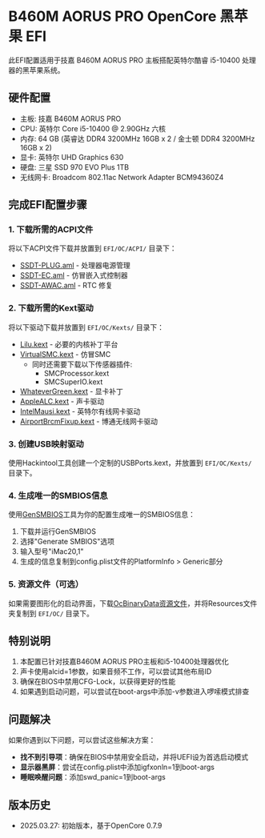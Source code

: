 # B460M AORUS PRO OpenCore 黑苹果 EFI

此EFI配置适用于技嘉 B460M AORUS PRO 主板搭配英特尔酷睿 i5-10400 处理器的黑苹果系统。

## 硬件配置

- 主板: 技嘉 B460M AORUS PRO
- CPU: 英特尔 Core i5-10400 @ 2.90GHz 六核
- 内存: 64 GB (英睿达 DDR4 3200MHz 16GB x 2 / 金士顿 DDR4 3200MHz 16GB x 2)
- 显卡: 英特尔 UHD Graphics 630
- 硬盘: 三星 SSD 970 EVO Plus 1TB
- 无线网卡: Broadcom 802.11ac Network Adapter BCM94360Z4

## 完成EFI配置步骤

### 1. 下载所需的ACPI文件

将以下ACPI文件下载并放置到 `EFI/OC/ACPI/` 目录下：

- [SSDT-PLUG.aml](https://github.com/dortania/Getting-Started-With-ACPI/raw/master/extra-files/compiled/SSDT-PLUG-DRTNIA.aml) - 处理器电源管理
- [SSDT-EC.aml](https://github.com/dortania/Getting-Started-With-ACPI/raw/master/extra-files/compiled/SSDT-EC-DESKTOP.aml) - 仿冒嵌入式控制器
- [SSDT-AWAC.aml](https://github.com/dortania/Getting-Started-With-ACPI/raw/master/extra-files/compiled/SSDT-AWAC.aml) - RTC 修复

### 2. 下载所需的Kext驱动

将以下驱动下载并放置到 `EFI/OC/Kexts/` 目录下：

- [Lilu.kext](https://github.com/acidanthera/Lilu/releases) - 必要的内核补丁平台
- [VirtualSMC.kext](https://github.com/acidanthera/VirtualSMC/releases) - 仿冒SMC
  - 同时还需要下载以下传感器插件:
    - SMCProcessor.kext
    - SMCSuperIO.kext
- [WhateverGreen.kext](https://github.com/acidanthera/WhateverGreen/releases) - 显卡补丁
- [AppleALC.kext](https://github.com/acidanthera/AppleALC/releases) - 声卡驱动
- [IntelMausi.kext](https://github.com/acidanthera/IntelMausi/releases) - 英特尔有线网卡驱动
- [AirportBrcmFixup.kext](https://github.com/acidanthera/AirportBrcmFixup/releases) - 博通无线网卡驱动

### 3. 创建USB映射驱动

使用Hackintool工具创建一个定制的USBPorts.kext，并放置到 `EFI/OC/Kexts/` 目录下。

### 4. 生成唯一的SMBIOS信息

使用[GenSMBIOS](https://github.com/corpnewt/GenSMBIOS)工具为你的配置生成唯一的SMBIOS信息：

1. 下载并运行GenSMBIOS
2. 选择"Generate SMBIOS"选项
3. 输入型号"iMac20,1"
4. 生成的信息复制到config.plist文件的PlatformInfo > Generic部分

### 5. 资源文件（可选）

如果需要图形化的启动界面，下载[OcBinaryData资源文件](https://github.com/acidanthera/OcBinaryData)，并将Resources文件夹复制到 `EFI/OC/` 目录下。

## 特别说明

1. 本配置已针对技嘉B460M AORUS PRO主板和i5-10400处理器优化
2. 声卡使用alcid=1参数，如果音频不工作，可以尝试其他布局ID
3. 确保在BIOS中禁用CFG-Lock，以获得更好的性能
4. 如果遇到启动问题，可以尝试在boot-args中添加-v参数进入啰嗦模式排查

## 问题解决

如果你遇到以下问题，可以尝试这些解决方案：

- **找不到引导项**：确保在BIOS中禁用安全启动，并将UEFI设为首选启动模式
- **显示器黑屏**：尝试在config.plist中添加igfxonln=1到boot-args
- **睡眠唤醒问题**：添加swd_panic=1到boot-args

## 版本历史

- 2025.03.27: 初始版本，基于OpenCore 0.7.9 